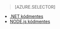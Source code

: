 > [AZURE.SELECTOR]
- [.NET kódmentes](../articles/app-service-mobile-dotnet-backend-how-to-use-server-sdk.md)
- [NODE.js kódmentes](../articles/app-service-mobile-node-backend-how-to-use-server-sdk.md)

